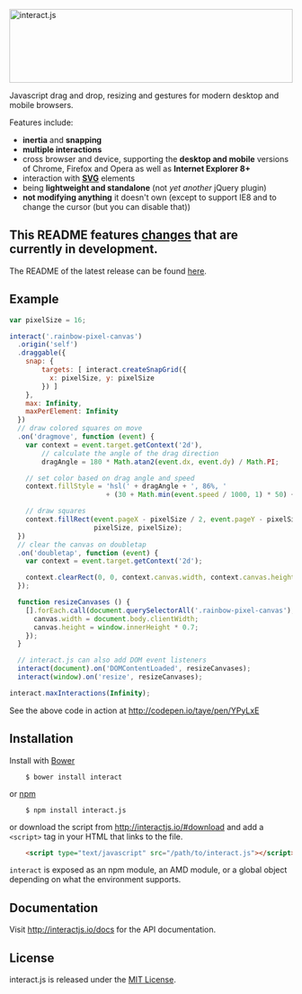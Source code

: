 <a href="http://interactjs.io"><img alt="interact.js" src="http://interactjs.io/repo/img/ijs-anim.svg" height="131px" width="100%"></a>

Javascript drag and drop, resizing and gestures for modern desktop and mobile browsers.

Features include:

 - **inertia** and **snapping**
 - **multiple interactions**
 - cross browser and device, supporting the **desktop and mobile** versions of
   Chrome, Firefox and Opera as well as **Internet Explorer 8+**
 - interaction with [**SVG**](http://interactjs.io/repo/demo/star.svg) elements
 - being **lightweight and standalone** (not _yet another_ jQuery plugin)
 - **not modifying anything** it doesn't own (except to support IE8 and to
   change the cursor (but you can disable that))

## This README features [changes][upcoming-changes] that are currently in development.

The README of the latest release can be found [here][latest-readme].

Example
-------

```javascript
var pixelSize = 16;

interact('.rainbow-pixel-canvas')
  .origin('self')
  .draggable({
    snap: {
        targets: [ interact.createSnapGrid({
          x: pixelSize, y: pixelSize
        }) ]
    },
    max: Infinity,
    maxPerElement: Infinity
  })
  // draw colored squares on move
  .on('dragmove', function (event) {
    var context = event.target.getContext('2d'),
        // calculate the angle of the drag direction
        dragAngle = 180 * Math.atan2(event.dx, event.dy) / Math.PI;

    // set color based on drag angle and speed
    context.fillStyle = 'hsl(' + dragAngle + ', 86%, '
                        + (30 + Math.min(event.speed / 1000, 1) * 50) + '%)';

    // draw squares
    context.fillRect(event.pageX - pixelSize / 2, event.pageY - pixelSize / 2,
                     pixelSize, pixelSize);
  })
  // clear the canvas on doubletap
  .on('doubletap', function (event) {
    var context = event.target.getContext('2d');

    context.clearRect(0, 0, context.canvas.width, context.canvas.height);
  });

  function resizeCanvases () {
    [].forEach.call(document.querySelectorAll('.rainbow-pixel-canvas'), function (canvas) {
      canvas.width = document.body.clientWidth;
      canvas.height = window.innerHeight * 0.7;
    });
  }

  // interact.js can also add DOM event listeners
  interact(document).on('DOMContentLoaded', resizeCanvases);
  interact(window).on('resize', resizeCanvases);

interact.maxInteractions(Infinity);
```

See the above code in action at http://codepen.io/taye/pen/YPyLxE

Installation
------------

Install with [Bower](http://bower.io/)

```shell
    $ bower install interact
```

or [npm](https://www.npmjs.org/)

```shell
    $ npm install interact.js
```

or download the script from http://interactjs.io/#download and add a `<script>` tag in your HTML that links to the file.

```html
    <script type="text/javascript" src="/path/to/interact.js"></script>
```

`interact` is exposed as an npm module, an AMD module, or a global object
depending on what the environment supports.

Documentation
-------------

Visit http://interactjs.io/docs for the API documentation.

License
-------

interact.js is released under the [MIT License](http://taye.mit-license.org).

[homepage]: http://interactjs.io
[ijs-mozhacks]: https://hacks.mozilla.org/2014/11/interact-js-for-drag-and-drop-resizing-and-multi-touch-gestures/
[upcoming-changes]: https://github.com/taye/interact.js/blob/master/CHANGELOG.md#upcoming-changes
[latest-readme]: https://github.com/taye/interact.js/blob/latest/README.md#readme
